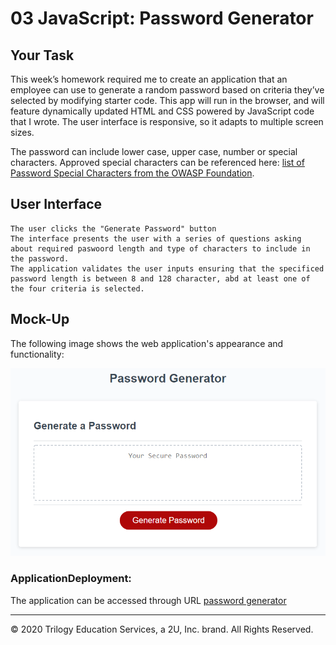 # 03 JavaScript: Password Generator

## Your Task

This week’s homework required me to create an application that an employee can use to generate a random password based on criteria they’ve selected by modifying starter code. This app will run in the browser, and will feature dynamically updated HTML and CSS powered by JavaScript code that I wrote. The user interface is responsive, so it adapts to multiple screen sizes.

The password can include lower case, upper case, number or special characters. Approved special characters can be referenced here: [list of Password Special Characters from the OWASP Foundation](https://www.owasp.org/index.php/Password_special_characters).

## User Interface
```
The user clicks the "Generate Password" button
The interface presents the user with a series of questions asking about required paswoord length and type of characters to include in the password.
The application validates the user inputs ensuring that the specificed password length is between 8 and 128 character, abd at least one of the four criteria is selected. 
```
## Mock-Up

The following image shows the web application's appearance and functionality:

![password generator demo](./Assets/03-javascript-homework-demo.png)

### ApplicationDeployment: 
The application can be accessed through URL [password generator](https://asheth22.github.io/pwd-generator/)

- - -
© 2020 Trilogy Education Services, a 2U, Inc. brand. All Rights Reserved.
